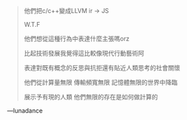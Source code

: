 > 他們把c/c++變成LLVM ir -> JS
>
> W.T.F
>
> 他們想從這種行為中表達什麼主張嗎orz
>
> 比起技術發展我覺得這比較像現代行動藝術阿
>
> 表達對既有概念的反思與抗拒還有貼近人類思考的社會關懷
>
> 他們從計算量無限 傳輸頻寬無限 記憶體無限的世界中降臨
>
> 展示予有現的人類 他們無限的存在是如何做計算的

—lunadance

